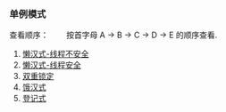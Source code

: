 ### 单例模式
查看顺序：
　　按首字母 A -> B -> C -> D -> E 的顺序查看.

 1. [懒汉式-线程不安全](https://github.com/zhaohaihao/Java-Design-Patterns/blob/master/src/main/java/com/patterns/singleton/ALazySingleton.java)
 2. [懒汉式-线程安全](https://github.com/zhaohaihao/Java-Design-Patterns/blob/master/src/main/java/com/patterns/singleton/BLazySingleton.java)
 3. [双重锁定](https://github.com/zhaohaihao/Java-Design-Patterns/blob/master/src/main/java/com/patterns/singleton/CDoubleCheckLockingSingleton.java)
 4. [饿汉式](https://github.com/zhaohaihao/Java-Design-Patterns/blob/master/src/main/java/com/patterns/singleton/DHungrySingleton.java)
 5. [登记式](https://github.com/zhaohaihao/Java-Design-Patterns/blob/master/src/main/java/com/patterns/singleton/ERegisterSingleton.java)
　　
　　